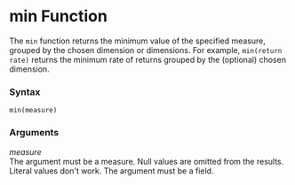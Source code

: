 # min Function<a name="min-function"></a>

The `min` function returns the minimum value of the specified measure, grouped by the chosen dimension or dimensions\. For example, `min(return rate)` returns the minimum rate of returns grouped by the \(optional\) chosen dimension\.

### Syntax<a name="min-function-syntax"></a>

```
min(measure)
```

### Arguments<a name="min-function-arguments"></a>

 *measure*   
The argument must be a measure\. Null values are omitted from the results\. Literal values don't work\. The argument must be a field\.